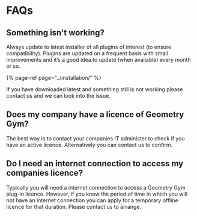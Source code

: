 # FAQs

## Something isn't working?

Always update to latest installer of all plugins of interest \(to ensure compatibility\). Plugins are updated on a frequent basis with small improvements and it’s a good idea to update \(when available\) every month or so. 

{% page-ref page="../installation/" %}

If you have downloaded latest and something still is not working please contact us and we can look into the issue.

## Does my company have a licence of Geometry Gym?

The best way is to contact your companies IT administer to check if you have an active licence. Alternatively you can contact us to confirm.  

## Do I need an internet connection to access my companies licence?

Typically you will need a internet connection to access a Geometry Gym plug-in licence. However, if you know the period of time in which you will not have an internet connection you can apply for a temporary offline licence for that duration. Please contact us to arrange. 

